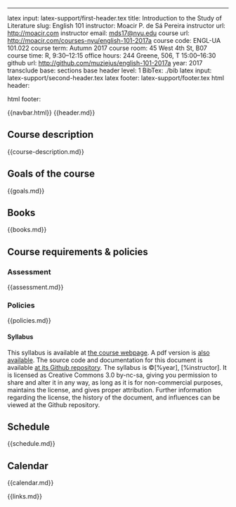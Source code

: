---
latex input: latex-support/first-header.tex
title: Introduction to the Study of Literature
slug: English 101
instructor: Moacir P. de Sá Pereira
instructor url: http://moacir.com
instructor email: mds17@nyu.edu
course url: http://moacir.com/courses-nyu/english-101-2017a
course code: ENGL-UA 101.022
course term: Autumn 2017
course room: 45 West 4th St, B07
course time: R, 9:30–12:15
office hours: 244 Greene, 506, T 15:00–16:30
github url: http://github.com/muziejus/english-101-2017a
year: 2017
transclude base: sections
base header level: 1
BibTex: ./bib
latex input: latex-support/second-header.tex
latex footer: latex-support/footer.tex
html header: <meta charset="utf-8" />
  <meta content="IE=edge" http-equiv="X-UA-Compatible" />
  <meta content="width=device-width, initial-scale=1" name="viewport" />
  <meta name="author" content="Moacir P. de Sá Pereira" />
  <link rel="stylesheet" href="https://maxcdn.bootstrapcdn.com/bootstrap/4.0.0-alpha.6/css/bootstrap.min.css" integrity="sha384-rwoIResjU2yc3z8GV/NPeZWAv56rSmLldC3R/AZzGRnGxQQKnKkoFVhFQhNUwEyJ" crossorigin="anonymous" />
  <link rel="stylesheet" href="https://maxcdn.bootstrapcdn.com/font-awesome/4.7.0/css/font-awesome.min.css" />
  <style>body {padding-bottom: 70px;}</style>
html footer: </div> <!--closes main container-fluid-->
  <script src="https://code.jquery.com/jquery-3.1.1.slim.min.js"></script>
  <script src="https://cdnjs.cloudflare.com/ajax/libs/tether/1.4.0/js/tether.min.js" integrity="sha384-DztdAPBWPRXSA/3eYEEUWrWCy7G5KFbe8fFjk5JAIxUYHKkDx6Qin1DkWx51bBrb" crossorigin="anonymous"></script>
  <script src="https://maxcdn.bootstrapcdn.com/bootstrap/4.0.0-alpha.6/js/bootstrap.min.js" integrity="sha384-vBWWzlZJ8ea9aCX4pEW3rVHjgjt7zpkNpZk+02D9phzyeVkE+jo0ieGizqPLForn" crossorigin="anonymous"></script>
  <script>$('table').addClass("table table-hover");
    // Need the below because mmd makes its own body tag.
    $("a[href='http://moacir.com']").addClass("nav-link");
    $('body').attr("data-spy", "scroll").attr("data-target", "#navbar").scrollspy({target: "#navbar", offset: 100});
  </script>

<!-- \iffalse -->
{{navbar.html}}
{{header.md}}
<!-- \fi -->

## Course description
{{course-description.md}}

## Goals of the course
{{goals.md}}

## Books
{{books.md}}

## Course requirements & policies

### Assessment
{{assessment.md}}

### Policies
{{policies.md}}

#### Syllabus

This syllabus is available at [the course
webpage](http://moacir.com/courses-nyu/english-101-2017a). A pdf version is
[also available](http://moacir.com/courses-nyu/english-101-2017a/syllabus.pdf).
The source code and documentation for this document is available [at its Github
repository](http://github.com/muziejus/english-101-2017a). The syllabus is
©[%year], [%instructor]. It is licensed as Creative Commons 3.0 by-nc-sa,
giving you permission to share and alter it in any way, as long as it is for
non-commercial purposes, maintains the license, and gives proper attribution.
Further information regarding the license, the history of the document, and
influences can be viewed at the Github repository.

<!-- \newpage -->

## Schedule
{{schedule.md}}

<!-- \newpage 
  \printbibliography
  \newpage -->

## Calendar
{{calendar.md}}


{{links.md}}

